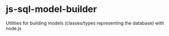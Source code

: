 # js-sql-model-builder
Utilities for building models (classes/types representing the database) with node.js
